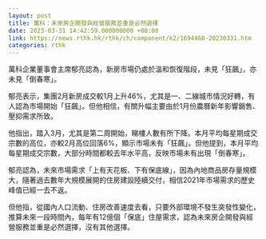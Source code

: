 ```yaml
---
layout: post
title: 萬科：未來房企開發與經營服務並重是必然選擇
date: 2023-03-31 14:42:59.000000000 +08:00
link: https://news.rthk.hk/rthk/ch/component/k2/1694460-20230331.htm
categories: rthk
---
```


萬科企業董事會主席郁亮認為，新房市場仍處於溫和恢復階段，未見「狂飆」，亦未見「倒春寒」。

郁亮表示，集團2月新房成交較1月上升46%，尤其是一、二線城市情況好轉，有人認為市場開始「狂飆」。但他相信，有關升幅主要由於1月份農曆新年影響銷售、壓抑需求所致。

他指出，踏入3月，尤其是第二周開始，睇樓人數有所下降。本月平均每星期成交宗數的高位，亦較2月高位回落6%，顯示市場未有「狂飆」。但他提到，本月平均每星期成交宗數，大部分時間都較去年水平高，反映市場未有出現「倒春寒」。

郁亮認為，未來市場需求「上有天花板、下有保底線」，因為內地商品房存量規模大，隨著過去數年大規模展開的住房建設陸續交付，相信2021年市場需求的歷史峰值已經一去不返。

但他指，從國內人口流動、住房改善速度去看，只要外部環境不發生突發性變化，推算未來一段時間內，每年有12億個「保底」住屋需求，認為未來房企開發與經營服務並重是必然選擇，沒有其他選擇。
